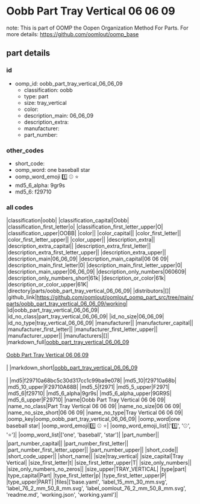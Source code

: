 # Oobb Part Tray Vertical 06 06 09  

note: This is part of OOMP the Oopen Organization Method For Parts. For more details: https://github.com/oomlout/oomp_base

##  part details





### id
* oomp_id: oobb_part_tray_vertical_06_06_09
  * classification: oobb
  * type: part
  * size: tray_vertical
  * color: 
  * description_main: 06_06_09
  * description_extra: 
  * manufacturer: 
  * part_number: 

### other_codes
* short_code: 
* oomp_word: one baseball star
* oomp_word_emoji :one: :baseball: :star:
* md5_6_alpha: 9gr9s
* md5_6: f29710

### all codes 
|classification|oobb|
|classification_capital|Oobb|
|classification_first_letter|o|
|classification_first_letter_upper|O|
|classification_upper|OOBB|
|color||
|color_capital||
|color_first_letter||
|color_first_letter_upper||
|color_upper||
|description_extra||
|description_extra_capital||
|description_extra_first_letter||
|description_extra_first_letter_upper||
|description_extra_upper||
|description_main|06_06_09|
|description_main_capital|06 06 09|
|description_main_first_letter|0|
|description_main_first_letter_upper|0|
|description_main_upper|06_06_09|
|description_only_numbers|060609|
|description_only_numbers_short|61k|
|description_or_color|61k|
|description_or_color_upper|61K|
|directory|parts/oobb_part_tray_vertical_06_06_09|
|distributors|[]|
|github_link|https://github.com/oomlout/oomlout_oomp_part_src/tree/main/parts/oobb_part_tray_vertical_06_06_09/working|
|id|oobb_part_tray_vertical_06_06_09|
|id_no_class|part_tray_vertical_06_06_09|
|id_no_size|06_06_09|
|id_no_type|tray_vertical_06_06_09|
|manufacturer||
|manufacturer_capital||
|manufacturer_first_letter||
|manufacturer_first_letter_upper||
|manufacturer_upper||
|manufacturers|[]|
|markdown_full|[oobb_part_tray_vertical_06_06_09](https://github.com/oomlout/oomlout_oomp_part_src/tree/main/parts/oobb_part_tray_vertical_06_06_09/working)<br>[](https://github.com/oomlout/oomlout_oomp_part_src/tree/main/parts/oobb_part_tray_vertical_06_06_09/working)<br>[Oobb Part Tray Vertical 06 06 09](https://github.com/oomlout/oomlout_oomp_part_src/tree/main/parts/oobb_part_tray_vertical_06_06_09/working)<br><br>|
|markdown_short|[oobb_part_tray_vertical_06_06_09](https://github.com/oomlout/oomlout_oomp_part_src/tree/main/parts/oobb_part_tray_vertical_06_06_09/working)<br><br>|
|md5|f29710a68bc5c30d317cc1c99ba9e078|
|md5_10|f29710a68b|
|md5_10_upper|F29710A68B|
|md5_5|f2971|
|md5_5_upper|F2971|
|md5_6|f29710|
|md5_6_alpha|9gr9s|
|md5_6_alpha_upper|9GR9S|
|md5_6_upper|F29710|
|name|Oobb Part Tray Vertical 06 06 09|
|name_no_class|Part Tray Vertical 06 06 09|
|name_no_size|06 06 09|
|name_no_size_short|06 06 09|
|name_no_type|Tray Vertical 06 06 09|
|oomp_key|oomp_oobb_part_tray_vertical_06_06_09|
|oomp_word|one baseball star|
|oomp_word_emoji|:one: :baseball: :star:|
|oomp_word_emoji_list|[':one:', ':baseball:', ':star:']|
|oomp_word_list|['one', 'baseball', 'star']|
|part_number||
|part_number_capital||
|part_number_first_letter||
|part_number_first_letter_upper||
|part_number_upper||
|short_code||
|short_code_upper||
|short_name||
|size|tray_vertical|
|size_capital|Tray Vertical|
|size_first_letter|t|
|size_first_letter_upper|T|
|size_only_numbers||
|size_only_numbers_no_zeros||
|size_upper|TRAY_VERTICAL|
|type|part|
|type_capital|Part|
|type_first_letter|p|
|type_first_letter_upper|P|
|type_upper|PART|
|files|['base.yaml', 'label_15_mm_30_mm.svg', 'label_76_2_mm_50_8_mm.svg', 'label_oomlout_76_2_mm_50_8_mm.svg', 'readme.md', 'working.json', 'working.yaml']|
